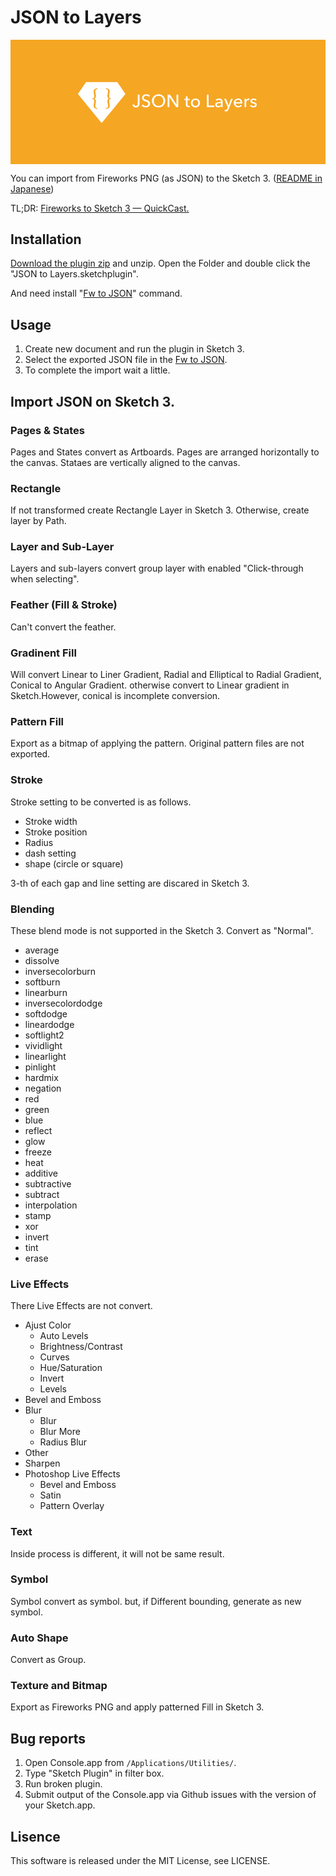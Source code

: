 # JSON to Layers

<svg width="888px" height="350px" viewBox="0 0 888 350" version="1.1" xmlns="http://www.w3.org/2000/svg" xmlns:xlink="http://www.w3.org/1999/xlink" style="background: #F5A623;">
<title>JSON to Layers Hero</title>
<defs></defs>
<g id="Page-1" stroke="none" stroke-width="1" fill="none" fill-rule="evenodd">
<path d="M348.35,182.1 C348.61,183.36 349.19,184.41 350.1,185.25 C351.00,186.08 352.11,186.5 353.45,186.5 C354.51,186.5 355.39,186.30 356.07,185.9 C356.75,185.49 357.29,184.95 357.7,184.27 C358.10,183.59 358.38,182.79 358.55,181.87 C358.71,180.95 358.8,179.98 358.8,178.95 L358.8,154.6 L363.75,154.6 L363.75,179.15 C363.75,180.38 363.61,181.68 363.35,183.05 C363.08,184.41 362.58,185.68 361.85,186.85 C361.11,188.01 360.09,188.98 358.77,189.75 C357.45,190.51 355.76,190.9 353.7,190.9 C350.99,190.9 348.80,190.20 347.1,188.8 C345.39,187.39 344.28,185.60 343.75,183.4 L348.35,182.1 Z M389.65,161.15 C388.94,160.18 388.00,159.39 386.8,158.77 C385.59,158.15 384.25,157.85 382.75,157.85 C381.94,157.85 381.14,157.95 380.32,158.17 C379.50,158.39 378.76,158.74 378.1,159.22 C377.43,159.70 376.89,160.30 376.47,161.02 C376.05,161.74 375.85,162.59 375.85,163.6 C375.85,164.56 376.04,165.37 376.42,166.02 C376.80,166.67 377.32,167.22 377.97,167.67 C378.62,168.12 379.39,168.50 380.27,168.82 C381.15,169.14 382.09,169.46 383.1,169.8 C384.30,170.16 385.51,170.58 386.75,171.05 C387.98,171.51 389.09,172.13 390.1,172.9 C391.10,173.66 391.91,174.62 392.55,175.77 C393.18,176.92 393.5,178.38 393.5,180.15 C393.5,181.98 393.15,183.57 392.47,184.92 C391.79,186.27 390.88,187.39 389.75,188.27 C388.61,189.15 387.30,189.81 385.82,190.25 C384.34,190.68 382.81,190.9 381.25,190.9 C379.01,190.9 376.85,190.46 374.77,189.6 C372.69,188.73 370.96,187.45 369.6,185.75 L373.45,182.5 C374.28,183.73 375.39,184.73 376.8,185.5 C378.20,186.26 379.71,186.65 381.35,186.65 C382.18,186.65 383.01,186.53 383.85,186.3 C384.68,186.06 385.44,185.70 386.12,185.2 C386.80,184.69 387.36,184.07 387.8,183.32 C388.23,182.57 388.45,181.66 388.45,180.6 C388.45,179.53 388.22,178.64 387.77,177.92 C387.32,177.20 386.71,176.60 385.95,176.1 C385.18,175.59 384.29,175.17 383.27,174.82 C382.25,174.47 381.18,174.11 380.05,173.75 C378.91,173.41 377.80,173.00 376.7,172.52 C375.59,172.04 374.61,171.42 373.75,170.67 C372.88,169.92 372.18,169.00 371.65,167.9 C371.11,166.79 370.85,165.43 370.85,163.8 C370.85,162.03 371.20,160.51 371.92,159.25 C372.64,157.98 373.57,156.93 374.72,156.1 C375.87,155.26 377.17,154.65 378.62,154.27 C380.07,153.89 381.53,153.7 383,153.7 C385.06,153.7 386.99,154.06 388.8,154.8 C390.60,155.53 392.04,156.51 393.15,157.75 L389.65,161.15 Z M436.2,172.25 C436.2,174.98 435.72,177.49 434.77,179.77 C433.82,182.05 432.51,184.02 430.85,185.67 C429.18,187.32 427.20,188.60 424.9,189.52 C422.59,190.44 420.10,190.9 417.4,190.9 C414.69,190.9 412.20,190.44 409.92,189.52 C407.64,188.60 405.66,187.32 404,185.67 C402.33,184.02 401.03,182.05 400.1,179.77 C399.16,177.49 398.7,174.98 398.7,172.25 C398.7,169.48 399.16,166.95 400.1,164.67 C401.03,162.39 402.33,160.44 404,158.82 C405.66,157.20 407.64,155.95 409.92,155.05 C412.20,154.14 414.69,153.7 417.4,153.7 C420.10,153.7 422.59,154.14 424.9,155.05 C427.20,155.95 429.18,157.20 430.85,158.82 C432.51,160.44 433.82,162.39 434.77,164.67 C435.72,166.95 436.2,169.48 436.2,172.25 L436.2,172.25 Z M430.85,172.25 C430.85,170.31 430.53,168.49 429.9,166.77 C429.26,165.05 428.36,163.55 427.2,162.25 C426.03,160.94 424.62,159.92 422.97,159.17 C421.32,158.42 419.46,158.05 417.4,158.05 C415.36,158.05 413.52,158.42 411.87,159.17 C410.22,159.92 408.82,160.94 407.67,162.25 C406.52,163.55 405.63,165.05 405,166.77 C404.36,168.49 404.05,170.31 404.05,172.25 C404.05,174.21 404.36,176.06 405,177.8 C405.63,179.53 406.53,181.04 407.7,182.32 C408.86,183.60 410.26,184.61 411.9,185.35 C413.53,186.08 415.36,186.45 417.4,186.45 C419.43,186.45 421.28,186.08 422.95,185.35 C424.61,184.61 426.03,183.60 427.2,182.32 C428.36,181.04 429.26,179.53 429.9,177.8 C430.53,176.06 430.85,174.21 430.85,172.25 L430.85,172.25 Z M467.9,182.9 L468,182.9 L468,154.6 L472.95,154.6 L472.95,190 L466.7,190 L448,161.1 L447.9,161.1 L447.9,190 L442.95,190 L442.95,154.6 L449.4,154.6 L467.9,182.9 Z M505.4,170.15 L499.1,170.15 L499.1,182.5 C499.1,183.93 499.36,184.95 499.9,185.57 C500.43,186.19 501.28,186.5 502.45,186.5 C502.88,186.5 503.34,186.45 503.85,186.35 C504.35,186.25 504.79,186.10 505.2,185.9 L505.35,189.75 C504.78,189.95 504.15,190.10 503.47,190.22 C502.79,190.34 502.08,190.4 501.35,190.4 C499.11,190.4 497.40,189.78 496.22,188.55 C495.04,187.31 494.45,185.46 494.45,183 L494.45,170.15 L489.9,170.15 L489.9,166.3 L494.45,166.3 L494.45,159.5 L499.1,159.5 L499.1,166.3 L505.4,166.3 L505.4,170.15 Z M534.25,178.1 C534.25,179.93 533.92,181.61 533.27,183.15 C532.62,184.68 531.72,186.00 530.57,187.12 C529.42,188.24 528.06,189.10 526.5,189.72 C524.93,190.34 523.25,190.65 521.45,190.65 C519.64,190.65 517.96,190.34 516.4,189.72 C514.83,189.10 513.48,188.24 512.35,187.12 C511.21,186.00 510.32,184.68 509.67,183.15 C509.02,181.61 508.7,179.93 508.7,178.1 C508.7,176.26 509.02,174.59 509.67,173.07 C510.32,171.55 511.21,170.25 512.35,169.15 C513.48,168.04 514.83,167.19 516.4,166.57 C517.96,165.95 519.64,165.65 521.45,165.65 C523.25,165.65 524.93,165.95 526.5,166.57 C528.06,167.19 529.42,168.04 530.57,169.15 C531.72,170.25 532.62,171.55 533.27,173.07 C533.92,174.59 534.25,176.26 534.25,178.1 L534.25,178.1 Z M529.35,178.1 C529.35,176.96 529.17,175.88 528.82,174.85 C528.47,173.81 527.96,172.90 527.3,172.12 C526.63,171.34 525.80,170.71 524.82,170.25 C523.84,169.78 522.71,169.55 521.45,169.55 C520.18,169.55 519.05,169.78 518.07,170.25 C517.09,170.71 516.26,171.34 515.6,172.12 C514.93,172.90 514.42,173.81 514.07,174.85 C513.72,175.88 513.55,176.96 513.55,178.1 C513.55,179.23 513.72,180.31 514.07,181.35 C514.42,182.38 514.93,183.29 515.6,184.1 C516.26,184.90 517.09,185.53 518.07,186 C519.05,186.46 520.18,186.7 521.45,186.7 C522.71,186.7 523.84,186.46 524.82,186 C525.80,185.53 526.63,184.90 527.3,184.1 C527.96,183.29 528.47,182.38 528.82,181.35 C529.17,180.31 529.35,179.23 529.35,178.1 L529.35,178.1 Z M558.45,185.6 L574.25,185.6 L574.25,190 L553.5,190 L553.5,154.6 L558.45,154.6 L558.45,185.6 Z M593.55,174.65 C593.55,172.88 593.01,171.57 591.95,170.72 C590.88,169.87 589.46,169.45 587.7,169.45 C586.36,169.45 585.10,169.70 583.92,170.22 C582.74,170.74 581.75,171.39 580.95,172.2 L578.45,169.2 C579.61,168.09 581.04,167.23 582.72,166.6 C584.40,165.96 586.21,165.65 588.15,165.65 C589.85,165.65 591.32,165.89 592.57,166.37 C593.82,166.85 594.84,167.51 595.65,168.35 C596.45,169.18 597.04,170.16 597.45,171.3 C597.85,172.43 598.05,173.64 598.05,174.95 L598.05,185.3 C598.05,186.10 598.07,186.94 598.12,187.82 C598.17,188.70 598.26,189.43 598.4,190 L594.15,190 C593.88,188.86 593.75,187.73 593.75,186.6 L593.6,186.6 C592.73,187.86 591.64,188.84 590.32,189.55 C589.00,190.25 587.45,190.6 585.65,190.6 C584.71,190.6 583.74,190.47 582.72,190.22 C581.70,189.97 580.78,189.56 579.95,189 C579.11,188.43 578.42,187.68 577.87,186.75 C577.32,185.81 577.05,184.66 577.05,183.3 C577.05,181.49 577.53,180.07 578.5,179.02 C579.46,177.97 580.73,177.17 582.3,176.62 C583.86,176.07 585.63,175.71 587.6,175.55 C589.56,175.38 591.54,175.3 593.55,175.3 L593.55,174.65 Z M592.4,178.7 C591.23,178.7 590.02,178.75 588.77,178.85 C587.52,178.95 586.39,179.14 585.37,179.45 C584.35,179.75 583.51,180.19 582.85,180.8 C582.18,181.40 581.85,182.19 581.85,183.2 C581.85,183.90 581.99,184.48 582.27,184.95 C582.55,185.41 582.93,185.79 583.4,186.1 C583.86,186.40 584.38,186.60 584.95,186.72 C585.51,186.84 586.09,186.9 586.7,186.9 C588.90,186.9 590.59,186.24 591.77,184.92 C592.95,183.60 593.55,181.95 593.55,179.95 L593.55,178.7 L592.4,178.7 Z M614.9,184.9 L615,184.9 L621.55,166.3 L626.55,166.3 L615.05,195.6 C614.64,196.60 614.21,197.49 613.75,198.27 C613.28,199.05 612.73,199.72 612.1,200.27 C611.46,200.82 610.72,201.24 609.87,201.55 C609.02,201.85 608.01,202 606.85,202 C606.34,202 605.84,201.97 605.32,201.92 C604.80,201.87 604.28,201.78 603.75,201.65 L604.2,197.5 C605.00,197.76 605.78,197.9 606.55,197.9 C607.78,197.9 608.69,197.55 609.3,196.87 C609.90,196.19 610.44,195.21 610.95,193.95 L612.45,190 L602.3,166.3 L607.55,166.3 L614.9,184.9 Z M648.45,176.05 C648.41,175.11 648.25,174.24 647.97,173.42 C647.69,172.60 647.27,171.90 646.72,171.3 C646.17,170.69 645.49,170.22 644.67,169.87 C643.85,169.52 642.90,169.35 641.8,169.35 C640.79,169.35 639.85,169.52 638.97,169.87 C638.09,170.22 637.32,170.69 636.67,171.3 C636.02,171.90 635.49,172.60 635.07,173.42 C634.65,174.24 634.41,175.11 634.35,176.05 L648.45,176.05 Z M653.2,177.95 L653.2,178.75 C653.2,179.01 653.18,179.28 653.15,179.55 L634.35,179.55 C634.38,180.55 634.60,181.49 635.02,182.37 C635.44,183.25 635.99,184.02 636.7,184.67 C637.40,185.32 638.20,185.83 639.12,186.2 C640.04,186.56 641.01,186.75 642.05,186.75 C643.65,186.75 645.03,186.40 646.2,185.7 C647.36,184.99 648.28,184.15 648.95,183.15 L652.25,185.8 C650.98,187.46 649.49,188.69 647.77,189.47 C646.05,190.25 644.15,190.65 642.05,190.65 C640.24,190.65 638.58,190.35 637.05,189.75 C635.51,189.14 634.20,188.30 633.1,187.22 C631.99,186.14 631.13,184.83 630.5,183.3 C629.86,181.76 629.55,180.06 629.55,178.2 C629.55,176.36 629.85,174.67 630.47,173.12 C631.09,171.57 631.94,170.25 633.05,169.15 C634.15,168.04 635.44,167.19 636.95,166.57 C638.45,165.95 640.06,165.65 641.8,165.65 C643.53,165.65 645.10,165.93 646.52,166.5 C647.94,167.06 649.14,167.88 650.12,168.95 C651.10,170.01 651.86,171.30 652.4,172.82 C652.93,174.34 653.2,176.04 653.2,177.95 L653.2,177.95 Z M659.75,171.4 C659.75,170.76 659.73,169.95 659.7,168.95 C659.66,167.94 659.61,167.06 659.55,166.3 L664,166.3 C664.06,166.90 664.11,167.59 664.15,168.37 C664.18,169.15 664.2,169.79 664.2,170.3 L664.35,170.3 C665.01,168.89 665.99,167.77 667.27,166.92 C668.55,166.07 669.99,165.65 671.6,165.65 C672.33,165.65 672.94,165.71 673.45,165.85 L673.25,170.2 C672.58,170.03 671.86,169.95 671.1,169.95 C669.96,169.95 668.98,170.15 668.15,170.57 C667.31,170.99 666.62,171.54 666.07,172.25 C665.52,172.95 665.11,173.75 664.85,174.67 C664.58,175.59 664.45,176.54 664.45,177.55 L664.45,190 L659.75,190 L659.75,171.4 Z M690.65,172.3 C690.11,171.43 689.36,170.72 688.4,170.17 C687.43,169.62 686.35,169.35 685.15,169.35 C684.61,169.35 684.08,169.40 683.55,169.52 C683.01,169.64 682.54,169.82 682.12,170.07 C681.70,170.32 681.37,170.64 681.12,171.02 C680.87,171.40 680.75,171.88 680.75,172.45 C680.75,173.45 681.19,174.19 682.1,174.67 C683.00,175.15 684.34,175.59 686.15,176 C687.28,176.26 688.33,176.58 689.3,176.95 C690.26,177.31 691.10,177.77 691.82,178.32 C692.54,178.87 693.09,179.53 693.5,180.3 C693.90,181.06 694.1,181.96 694.1,183 C694.1,184.40 693.83,185.58 693.3,186.55 C692.76,187.51 692.05,188.30 691.17,188.92 C690.29,189.54 689.28,189.98 688.15,190.25 C687.01,190.51 685.85,190.65 684.65,190.65 C682.84,190.65 681.09,190.30 679.37,189.6 C677.65,188.89 676.23,187.83 675.1,186.4 L678.45,183.55 C679.08,184.48 679.95,185.26 681.07,185.9 C682.19,186.53 683.41,186.85 684.75,186.85 C685.35,186.85 685.92,186.79 686.47,186.67 C687.02,186.55 687.52,186.36 687.97,186.1 C688.42,185.83 688.78,185.48 689.05,185.05 C689.31,184.61 689.45,184.06 689.45,183.4 C689.45,182.29 688.92,181.48 687.87,180.95 C686.82,180.41 685.28,179.91 683.25,179.45 C682.44,179.24 681.64,179.00 680.82,178.72 C680.00,178.44 679.26,178.05 678.6,177.55 C677.93,177.04 677.39,176.42 676.97,175.67 C676.55,174.92 676.35,174.00 676.35,172.9 C676.35,171.63 676.60,170.54 677.12,169.62 C677.64,168.70 678.31,167.95 679.15,167.37 C679.98,166.79 680.93,166.35 682,166.07 C683.06,165.79 684.16,165.65 685.3,165.65 C687.00,165.65 688.64,165.98 690.22,166.65 C691.80,167.31 693.03,168.28 693.9,169.55 L690.65,172.3 Z" id="JSON-to-Layers" fill="#FFFFFF"></path>
<g id="fwjson-to-layers-symbol" transform="translate(190.00, 119.00)" fill="#FFFFFF">
  <polygon id="gem" points="23.03 0.50 0 33.96 67 116 134 33.96 110.96 0.50"></polygon>
</g>
<path d="M231,165.25 L231,166.74 C234.96,166.74 236.01,169.59 236.01,172.33 C236.01,176.39 234.37,181.44 234.37,185.61 C234.37,190.50 236.47,195 245.33,195 L245.33,193.02 C240.32,193.02 238.98,190.39 238.98,186.98 C238.98,182.76 240.84,177.44 240.84,173.16 C240.84,170.08 239.27,166.85 236.12,166.02 C239.21,165.09 240.84,161.91 240.84,158.83 C240.84,154.55 238.98,149.23 238.98,145.01 C238.98,141.60 240.32,139.03 245.33,139.03 L245.33,137 C236.47,137 234.37,141.49 234.37,146.38 C234.37,150.66 236.01,155.54 236.01,159.66 C236.01,162.46 235.02,165.25 231,165.25 Z M277.98,159.66 C277.98,155.54 279.62,150.66 279.62,146.38 C279.62,141.49 277.52,137 268.66,137 L268.66,139.03 C273.67,139.03 275.01,141.60 275.01,145.01 C275.01,149.23 273.15,154.55 273.15,158.83 C273.15,161.91 274.78,165.09 277.87,166.02 C274.72,166.85 273.15,170.08 273.15,173.16 C273.15,177.44 275.01,182.76 275.01,186.98 C275.01,190.39 273.67,193.02 268.66,193.02 L268.66,195 C277.52,195 279.62,190.50 279.62,185.61 C279.62,181.44 277.98,176.39 277.98,172.33 C277.98,169.59 279.03,166.74 283,166.74 L283,165.25 C278.97,165.25 277.98,162.46 277.98,159.66 Z" id="Combined-Shape" fill="#F5A623"></path>
</g>
</svg>

You can import from Fireworks PNG (as JSON) to the Sketch 3. ([README in Japanese](https://github.com/littlebusters/JSON-to-Layres/blob/master/README.ja.md))

TL;DR: [Fireworks to Sketch 3 — QuickCast.](http://quick.as/pk7yuzz8b)

## Installation

[Download the plugin zip](https://github.com/littlebusters/JSON-to-Layers/archive/master.zip) and unzip. Open the Folder and double click the "JSON to Layers.sketchplugin".

And need install "[Fw to JSON](https://github.com/littlebusters/Fw-to-JSON)" command.

## Usage

1. Create new document and run the plugin in Sketch 3.
1. Select the exported JSON file in the [Fw to JSON](https://github.com/littlebusters/Fw-to-JSON).
1. To complete the import wait a little.

## Import JSON on Sketch 3.

### Pages & States

Pages and States convert as Artboards. Pages are arranged horizontally to the canvas. Stataes are vertically aligned to the canvas. 

### Rectangle

If not transformed create Rectangle Layer in Sketch 3. Otherwise, create layer by Path.

### Layer and Sub-Layer

Layers and sub-layers convert group layer with enabled "Click-through when selecting".

### Feather (Fill & Stroke)

Can't convert the feather.

### Gradinent Fill

Will convert Linear to Liner Gradient, Radial and Elliptical to Radial Gradient, Conical to Angular Gradient. otherwise convert to Linear gradient in Sketch.However, conical is incomplete conversion.

### Pattern Fill

Export as a bitmap of applying the pattern. Original pattern files are not exported.

### Stroke

Stroke setting to be converted is as follows.

- Stroke width
- Stroke position
- Radius
- dash setting
- shape (circle or square)

3-th of each gap and line setting are discared in Sketch 3.

### Blending

These blend mode is not supported in the Sketch 3. Convert as "Normal".

- average
- dissolve
- inversecolorburn
- softburn
- linearburn
- inversecolordodge
- softdodge
- lineardodge
- softlight2
- vividlight
- linearlight
- pinlight
- hardmix
- negation
- red
- green
- blue
- reflect
- glow
- freeze
- heat
- additive
- subtractive
- subtract
- interpolation
- stamp
- xor
- invert
- tint
- erase

### Live Effects

There Live Effects are not convert.

- Ajust Color
  - Auto Levels
  - Brightness/Contrast
  - Curves
  - Hue/Saturation
  - Invert
  - Levels
- Bevel and Emboss
- Blur
  - Blur
  -	Blur More
  - Radius Blur
- Other
- Sharpen
- Photoshop Live Effects
  - Bevel and Emboss
  - Satin
  - Pattern Overlay

### Text

Inside process is different, it will not be same result.

### Symbol

Symbol convert as symbol. but, if Different bounding, generate as new symbol.

### Auto Shape

Convert as Group.

### Texture and Bitmap

Export as Fireworks PNG and apply patterned Fill in Sketch 3.

## Bug reports

1. Open Console.app from `/Applications/Utilities/`.
1. Type "Sketch Plugin" in filter box.
1. Run broken plugin.
1. Submit output of the Console.app via Github issues with the version of your Sketch.app.

## Lisence

This software is released under the MIT License, see LICENSE.
